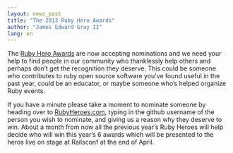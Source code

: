 ```yaml
---
layout: news_post
title: "The 2013 Ruby Hero Awards"
author: "James Edward Gray II"
lang: en
---
```


The [Ruby Hero Awards][1] are now accepting nominations and we need your
help to find people in our community who thanklessly help others and
perhaps don’t get the recognition they deserve. This could be someone
who contributes to ruby open source software you’ve found useful in the
past year, could be an educator, or maybe someone who’s helped organize
Ruby events.

If you have a minute please take a moment to nominate someone by heading
over to [RubyHeroes.com][1], typing in the github username of the person
you wish to nominate, and giving us a reason why they deserve to win.
About a month from now all the previous year’s Ruby Heroes will help
decide who will win this year’s 6 awards which will be presented to the
heros live on stage at Railsconf at the end of April.



[1]: http://rubyheroes.com 
